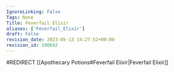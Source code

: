```yaml
---
IgnoreLinking: False
Tags: None
Title: Feverfail Elixir
aliases: ['Feverfail_Elixir']
draft: False
revision_date: 2023-05-13 14:27:52+00:00
revision_id: 100692
---
```


#REDIRECT [[Apothecary Potions#Feverfail Elixir|Feverfail Elixir]]